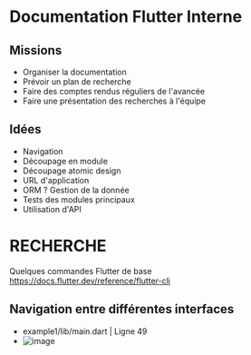 # Documentation Flutter Interne

## Missions
* Organiser la documentation
* Prévoir un plan de recherche
* Faire des comptes rendus réguliers de l'avancée
* Faire une présentation des recherches à l'équipe

## Idées
* Navigation
* Découpage en module
* Découpage atomic design
* URL d'application
* ORM ? Gestion de la donnée
* Tests des modules principaux
* Utilisation d'API


# RECHERCHE

Quelques commandes Flutter de base
https://docs.flutter.dev/reference/flutter-cli

## Navigation entre différentes interfaces

* example1/lib/main.dart | Ligne 49
* ![image](https://github.com/Sen0-dev/Sen0-dev/assets/101296112/f2fe4162-7007-4a4c-9f4f-d5c591253d6c)










<!--
# Hi !

I’m currently working on SpyCraft.
Want to know more about ? Click on the link !
https://spycraft-website.web.app/ <-

How to reach me: sen0.guide@gmail.com
**Sen0-dev/Sen0-dev** is a ✨ _special_ ✨ repository because its `README.md` (this file) appears on your GitHub profile.

Here are some ideas to get you started:

- 🔭 I’m currently working on ...
- 🌱 I’m currently learning ...
- 👯 I’m looking to collaborate on ...
- 🤔 I’m looking for help with ...
- 💬 Ask me about ...
- 📫 How to reach me: ...
- 😄 Pronouns: ...
- ⚡ Fun fact: ...
-->
